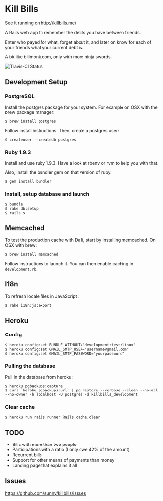 Kill Bills
==========

See it running on http://killbills.me/

A Rails web app to remember the debts you have between friends.

Enter who payed for what, forget about it, and later on know for each of your friends what your current debt is.

A bit like billmonk.com, only with more ninja swords.

![Travis-CI Status](https://api.travis-ci.org/sunny/killbills.png)

Development Setup
-----------------

### PostgreSQL

Install the postgres package for your system. For example on OSX with the brew package manager:

    $ brew install postgres

Follow install instructions. Then, create a postgres user:

    $ createuser --createdb postgres

### Ruby 1.9.3

Install and use ruby 1.9.3. Have a look at rbenv or rvm to help you with that.

Also, install the bundler gem on that version of ruby.

    $ gem install bundler

### Install, setup database and launch

    $ bundle
    $ rake db:setup
    $ rails s

Memcached
---------

To test the production cache with Dalli, start by installing memcached. On OSX with brew:

    $ brew install memcached

Follow instructions to launch it. You can then enable caching in `development.rb`.

I18n
----

To refresh locale files in JavaScript :

    $ rake i18n:js:export


Heroku
------

### Config

    $ heroku config:set BUNDLE_WITHOUT="development:test:linux"
    $ heroku config:set GMAIL_SMTP_USER="username@gmail.com"
    $ heroku config:set GMAIL_SMTP_PASSWORD="yourpassword"


### Pulling the database

Pull in the database from heroku:

    $ heroku pgbackups:capture
    $ curl `heroku pgbackups:url` | pg_restore --verbose --clean --no-acl --no-owner -h localhost -U postgres -d killbills_development

### Clear cache

    $ heroku run rails runner Rails.cache.clear

TODO
----

* Bills with more than two people
* Participations with a ratio (I only owe 42% of the amount)
* Recurrent bills
* Support for other means of payments than money
* Landing page that explains it all

Issues
------

https://github.com/sunny/killbills/issues
